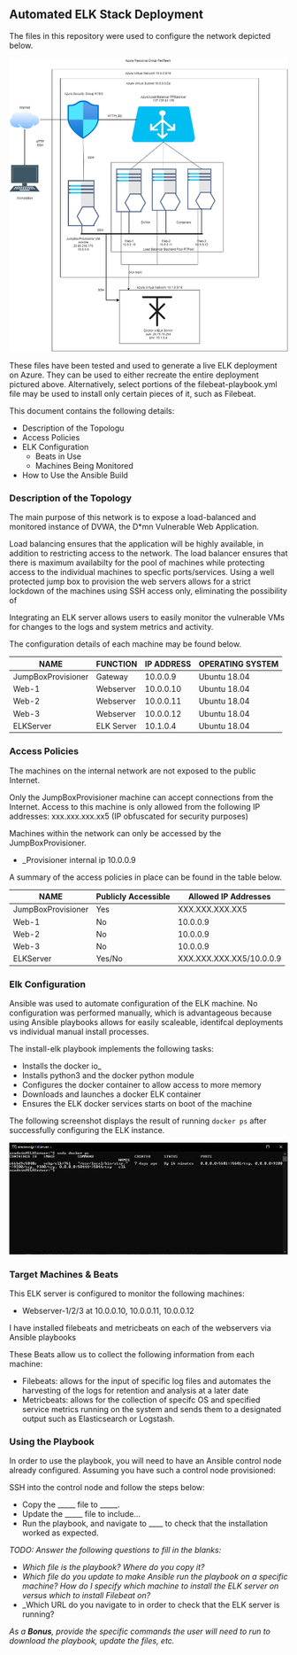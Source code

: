 ## Automated ELK Stack Deployment

The files in this repository were used to configure the network depicted below.

![Azure VM Network](Images/AzureNetwork.png)

These files have been tested and used to generate a live ELK deployment on Azure. They can be used to either recreate the entire deployment pictured above. Alternatively, select portions of the filebeat-playbook.yml file may be used to install only certain pieces of it, such as Filebeat.

 

This document contains the following details:
- Description of the Topologu
- Access Policies
- ELK Configuration
  - Beats in Use
  - Machines Being Monitored
- How to Use the Ansible Build


### Description of the Topology

The main purpose of this network is to expose a load-balanced and monitored instance of DVWA, the D*mn Vulnerable Web Application.

Load balancing ensures that the application will be highly available, in addition to restricting access to the network.
   The load balancer ensures that there is maximum availabilty for the pool of machines while protecting access to the individual machines to specfic ports/services.  Using a well protected jump box to provision the web servers allows for a strict lockdown of the machines using SSH access only, eliminating the possibility of 

Integrating an ELK server allows users to easily monitor the vulnerable VMs for changes to the logs and system metrics and activity.



The configuration details of each machine may be found below.

| NAME               | FUNCTION   | IP ADDRESS | OPERATING SYSTEM |
|--------------------|------------|------------|------------------|
| JumpBoxProvisioner | Gateway    | 10.0.0.9   | Ubuntu 18.04     |
| Web-1              | Webserver  | 10.0.0.10  | Ubuntu 18.04     |
| Web-2              | Webserver  | 10.0.0.11  | Ubuntu 18.04     |
| Web-3              | Webserver  | 10.0.0.12  | Ubuntu 18.04     |
| ELKServer          | ELK Server | 10.1.0.4   | Ubuntu 18.04     |

### Access Policies

The machines on the internal network are not exposed to the public Internet. 

Only the JumpBoxProvisioner machine can accept connections from the Internet. Access to this machine is only allowed from the following IP addresses:  xxx.xxx.xxx.xx5
(IP obfuscated for security purposes)

Machines within the network can only be accessed by the JumpBoxProvisioner.
- _Provisioner internal ip 10.0.0.9

A summary of the access policies in place can be found in the table below.

| NAME               | Publicly Accessible | Allowed IP Addresses     |
|--------------------|---------------------|--------------------------|
| JumpBoxProvisioner | Yes                 | XXX.XXX.XXX.XX5          |
| Web-1              | No                  | 10.0.0.9                 |
| Web-2              | No                  | 10.0.0.9                 |
| Web-3              | No                  | 10.0.0.9                 |
| ELKServer          | Yes/No              | XXX.XXX.XXX.XX5/10.0.0.9 |

### Elk Configuration

Ansible was used to automate configuration of the ELK machine. No configuration was performed manually, which is advantageous because using Ansible playbooks allows for easily scaleable, identifcal deployments vs individual manual install processes.

The install-elk playbook implements the following tasks:
- Installs the docker io_
- Installs python3 and the docker python module
- Configures the docker container to allow access to more memory
- Downloads and launches a docker ELK container
- Ensures the ELK docker services starts on boot of the machine

The following screenshot displays the result of running `docker ps` after successfully configuring the ELK instance.

![Output of docker ps](Images/docker_ps_output.png)

### Target Machines & Beats
This ELK server is configured to monitor the following machines:
- Webserver-1/2/3 at 10.0.0.10, 10.0.0.11, 10.0.0.12

I have installed filebeats and metricbeats on each of the webservers via Ansible playbooks

These Beats allow us to collect the following information from each machine:

- Filebeats: allows for the input of specific log files and automates the harvesting of the logs for retention and analysis at a later date
- Metricbeats: allows for the collection of specifc OS and specified service metrics running on the system and sends them to a designated output such as Elasticsearch or Logstash.

### Using the Playbook
In order to use the playbook, you will need to have an Ansible control node already configured. Assuming you have such a control node provisioned: 

SSH into the control node and follow the steps below:
- Copy the _____ file to _____.
- Update the _____ file to include...
- Run the playbook, and navigate to ____ to check that the installation worked as expected.

_TODO: Answer the following questions to fill in the blanks:_
- _Which file is the playbook? Where do you copy it?_
- _Which file do you update to make Ansible run the playbook on a specific machine? How do I specify which machine to install the ELK server on versus which to install Filebeat on?_
- _Which URL do you navigate to in order to check that the ELK server is running?

_As a **Bonus**, provide the specific commands the user will need to run to download the playbook, update the files, etc._
